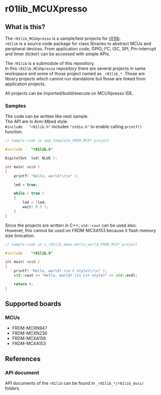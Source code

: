 # r01lib_MCUXpresso

## What is this?

The `r01lib_MCUXpresso` is a sample/test projects for [r01lib](https://github.com/teddokano/r01lib).  
`r01lib` is a source code package for class libraries to abstract MCUs and peripheral devices.
From application code, GPIO, I²C, I3C, SPI, Pin-interrupt and timer (ticker) can be accessed with simple APIs.

The `r01lib` is a submodule of this repository.  
In this `r01lib_MCUXpresso` repository there are several projects in same workspace and some of those project named as `_r01lib_*`. 
Those are library projects which cannot run standalone but those are linked from application projects.  

All projects can be imported/build/execute on MCUXpresso IDE. 

### Samples
The code can be written like next sample.  
The API are in Arm-Mbed style.  
`#include	"r01lib.h"` includes `"stdio.h"` to enable calling `printf()` function. 

```cpp
// Sample code in app_template_FRDM_MCX* project

#include	"r01lib.h"

DigitalOut	led( BLUE );

int main( void )
{
	printf( "Hello, world!\r\n" );

	led	= true;

	while ( true )
	{
		led	= !led;
		wait( 0.5 );
	}
}
```

Since the projects are written in C++, `std::cout` can be used also.  
However, this cannot be used on FRDM-MCXA153 because it flash memory size limication.  

```cpp
// Sample code in z_r01lib_demo_Hello_world_FRDM_MCX* project

#include	"r01lib.h"

int main( void )
{
	printf( "Hello, world! (in C style)\r\n" );
	std::cout << "Hello, world! (in C++ style)" << std::endl;

	return 0;
}
```

## Supported boards

### MCUs
- FRDM-MCXN947
- FRDM-MCXN236
- FRDM-MCXA156
- FRDM-MCXA153

## References

### API document
API documents of the `r01lib` can be found in `_r01lib_*/r01lib_docs/` folders. 

